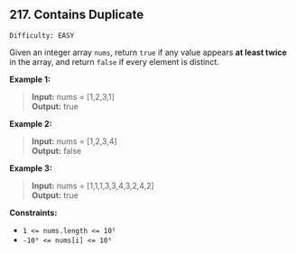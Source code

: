<h2>217. Contains Duplicate</h2>

`Difficulty: EASY`

Given an integer array `nums`, return `true` if any value appears **at least twice** in the array, 
and return `false` if every element is distinct.

**Example 1:**

> **Input:** nums = [1,2,3,1] <br/>
**Output:** true


**Example 2:**

> **Input:** nums = [1,2,3,4] <br/>
**Output:** false


**Example 3:**

> **Input:** nums = [1,1,1,3,3,4,3,2,4,2] <br/>
**Output:** true


**Constraints:**
- `1 <= nums.length <= 10⁵`
- `-10⁹ <= nums[i] <= 10⁹`
